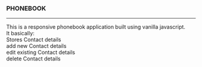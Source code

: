 <h3>PHONEBOOK</h3> <hr>
This is a responsive phonebook application built using vanilla javascript. <br>
It basically: <br>
Stores Contact details <br>
add new Contact details <br>
edit existing Contact details <br>
delete Contact details <br>